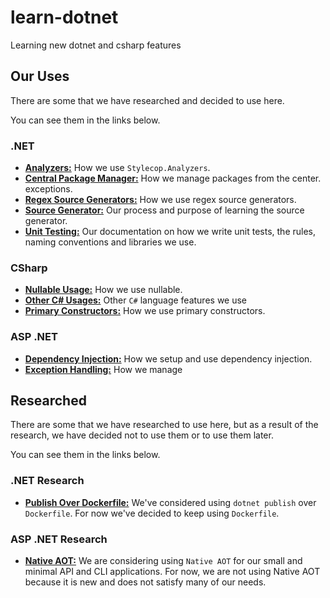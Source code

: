 # learn-dotnet

Learning new dotnet and csharp features

## Our Uses

There are some that we have researched and decided to use here.

You can see them in the links below.

### .NET

- **[Analyzers:](/analyzers/README.md)** How we use `Stylecop.Analyzers`.
- **[Central Package Manager:](/central-package-management/README.md)** How we
  manage packages from the center.
  exceptions.
- **[Regex Source Generators:](/regex-source-generators/README.md)** How we use
  regex source generators.
- **[Source Generator:](/source-generator/README.md)** Our process and purpose
  of learning the source generator.
- **[Unit Testing:](/unit-testing/README.md)** Our documentation on how we write
  unit tests, the rules, naming conventions and libraries we use.

### CSharp

- **[Nullable Usage:](/nullable-usage/README.md)** How we use nullable.
- **[Other C# Usages:](/csharp/README.md)** Other `C#` language features we use
- **[Primary Constructors:](/primary-constructors/README.md)** How we use
  primary constructors.

### ASP .NET

- **[Dependency Injection:](/dependency-injection/README.md)** How we setup and
  use dependency injection.
- **[Exception Handling:](/exception-handling/README.md)** How we manage

## Researched

There are some that we have researched to use here, but as a result of the
research, we have decided not to use them or to use them later.

You can see them in the links below.

### .NET Research

- **[Publish Over Dockerfile:](/publish-over-dockerfile/README.md)** We've
  considered using `dotnet publish` over `Dockerfile`. For now we've decided to
  keep using `Dockerfile`.

### ASP .NET Research

- **[Native AOT:](./native-aot/README.md)** We are considering using
  `Native AOT` for our small and minimal API and CLI applications. For now, we
  are not using Native AOT because it is new and does not satisfy many of our
  needs.
